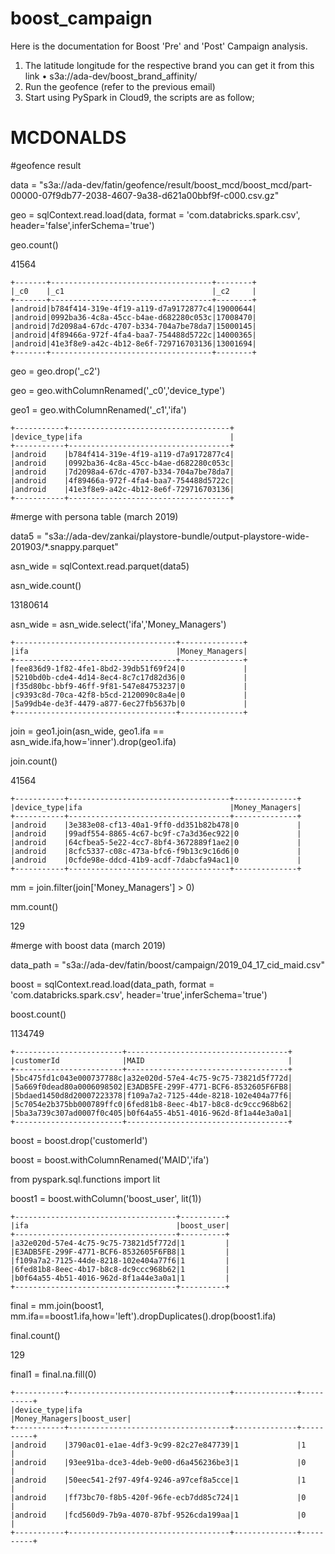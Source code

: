 # boost_campaign
Here is the documentation for Boost 'Pre' and 'Post' Campaign analysis.

1.	The latitude longitude for the respective brand you can get it from this link
•	s3a://ada-dev/boost_brand_affinity/
2.	Run the geofence (refer to the previous email)
3.	Start using PySpark in Cloud9, the scripts are as follow;


# MCDONALDS

#geofence result 

data = "s3a://ada-dev/fatin/geofence/result/boost_mcd/boost_mcd/part-00000-07f9db77-2038-4607-9a38-d621a00bbf9f-c000.csv.gz"

geo = sqlContext.read.load(data, format = 'com.databricks.spark.csv', header='false',inferSchema='true') 

geo.count()

41564

```text
+-------+------------------------------------+--------+
|_c0    |_c1                                 |_c2     |
+-------+------------------------------------+--------+
|android|b784f414-319e-4f19-a119-d7a9172877c4|19000644|
|android|0992ba36-4c8a-45cc-b4ae-d682280c053c|17008470|
|android|7d2098a4-67dc-4707-b334-704a7be78da7|15000145|
|android|4f89466a-972f-4fa4-baa7-754488d5722c|14000365|
|android|41e3f8e9-a42c-4b12-8e6f-729716703136|13001694|
+-------+------------------------------------+--------+
```
geo = geo.drop('_c2')

geo = geo.withColumnRenamed('_c0','device_type')

geo1 = geo.withColumnRenamed('_c1','ifa')
```text
+-----------+------------------------------------+
|device_type|ifa                                 |
+-----------+------------------------------------+
|android    |b784f414-319e-4f19-a119-d7a9172877c4|
|android    |0992ba36-4c8a-45cc-b4ae-d682280c053c|
|android    |7d2098a4-67dc-4707-b334-704a7be78da7|
|android    |4f89466a-972f-4fa4-baa7-754488d5722c|
|android    |41e3f8e9-a42c-4b12-8e6f-729716703136|
+-----------+------------------------------------+
```
#merge with persona table (march 2019)

data5 = "s3a://ada-dev/zankai/playstore-bundle/output-playstore-wide-201903/*.snappy.parquet"

asn_wide = sqlContext.read.parquet(data5)

asn_wide.count()

13180614 

asn_wide = asn_wide.select('ifa','Money_Managers')

```text
+------------------------------------+--------------+                           
|ifa                                 |Money_Managers|
+------------------------------------+--------------+
|fee836d9-1f82-4fe1-8bd2-39db51f69f24|0             |
|5210bd0b-cde4-4d14-8ec4-8c7c17d82d36|0             |
|f35d80bc-bbf9-46ff-9f81-547e84753237|0             |
|c9393c8d-70ca-42f8-b5cd-2120090c8a4e|0             |
|5a99db4e-de3f-4479-a877-6ec27fb5637b|0             |
+------------------------------------+--------------+
```
join = geo1.join(asn_wide, geo1.ifa == asn_wide.ifa,how='inner').drop(geo1.ifa)

join.count()

41564

```text
+-----------+------------------------------------+--------------+               
|device_type|ifa                                 |Money_Managers|
+-----------+------------------------------------+--------------+
|android    |3e383e08-cf13-40a1-9ff0-dd351b82b478|0             |
|android    |99adf554-8865-4c67-bc9f-c7a3d36ec922|0             |
|android    |64cfbea5-5e22-4cc7-8bf4-3672889f1ae2|0             |
|android    |8cfc5337-c08c-473a-bfc6-f9b13c9c16d6|0             |
|android    |0cfde98e-ddcd-41b9-acdf-7dabcfa94ac1|0             |
+-----------+------------------------------------+--------------+
```
mm = join.filter(join['Money_Managers'] > 0)

mm.count()

129

#merge with boost data (march 2019)

data_path = "s3a://ada-dev/fatin/boost/campaign/2019_04_17_cid_maid.csv"

boost = sqlContext.read.load(data_path, format = 'com.databricks.spark.csv', header='true',inferSchema='true')  

boost.count()

1134749

```text
+------------------------+------------------------------------+
|customerId              |MAID                                |
+------------------------+------------------------------------+
|5bc475fd1c043e000737788c|a32e020d-57e4-4c75-9c75-73821d5f772d|
|5a669f0dead80a0006098502|E3ADB5FE-299F-4771-BCF6-8532605F6FB8|
|5bdaed1450d8d20007223378|f109a7a2-7125-44de-8218-102e404a77f6|
|5c7054e2b375bb000789ffc0|6fed81b8-8eec-4b17-b8c8-dc9ccc968b62|
|5ba3a739c307ad0007f0c405|b0f64a55-4b51-4016-962d-8f1a44e3a0a1|
+------------------------+------------------------------------+
```
boost = boost.drop('customerId')

boost = boost.withColumnRenamed('MAID','ifa')

from pyspark.sql.functions import lit

boost1 = boost.withColumn('boost_user', lit(1))

```text
+------------------------------------+----------+
|ifa                                 |boost_user|
+------------------------------------+----------+
|a32e020d-57e4-4c75-9c75-73821d5f772d|1         |
|E3ADB5FE-299F-4771-BCF6-8532605F6FB8|1         |
|f109a7a2-7125-44de-8218-102e404a77f6|1         |
|6fed81b8-8eec-4b17-b8c8-dc9ccc968b62|1         |
|b0f64a55-4b51-4016-962d-8f1a44e3a0a1|1         |
+------------------------------------+----------+
```
final = mm.join(boost1, mm.ifa==boost1.ifa,how='left').dropDuplicates().drop(boost1.ifa)

final.count()

129 

final1 = final.na.fill(0) 

```text
+-----------+------------------------------------+--------------+----------+    
|device_type|ifa                                 |Money_Managers|boost_user|
+-----------+------------------------------------+--------------+----------+
|android    |3790ac01-e1ae-4df3-9c99-82c27e847739|1             |1         |
|android    |93ee91ba-dce3-4deb-9e00-d6a456236be3|1             |0         |
|android    |50eec541-2f97-49f4-9246-a97cef8a5cce|1             |1         |
|android    |ff73bc70-f8b5-420f-96fe-ecb7dd85c724|1             |0         |
|android    |fcd560d9-7b9a-4070-87bf-9526cda199aa|1             |0         |
+-----------+------------------------------------+--------------+----------+
```

